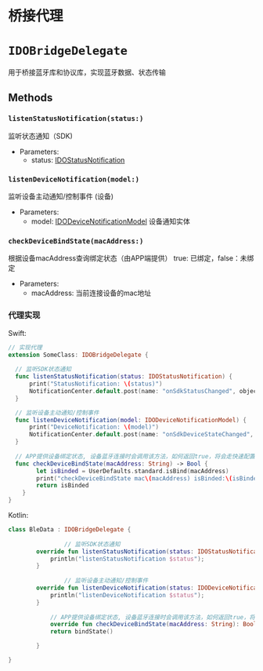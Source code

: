 # 桥接代理


# `IDOBridgeDelegate`

用于桥接蓝牙库和协议库，实现蓝牙数据、状态传输

## Methods

### `listenStatusNotification(status:)`

监听状态通知（SDK)

- Parameters:
  - status: [IDOStatusNotification](../model/IDOStatusNotification.md)

### `listenDeviceNotification(model:)`

监听设备主动通知/控制事件 (设备)

- Parameters:
  - model: [IDODeviceNotificationModel](../model/IDODeviceNotificationModel.md) 设备通知实体

### `checkDeviceBindState(macAddress:)`

根据设备macAddress查询绑定状态（由APP端提供） true: 已绑定，false：未绑定

- Parameters:
  - macAddress: 当前连接设备的mac地址



### 代理实现

Swift:

```swift
// 实现代理
extension SomeClass: IDOBridgeDelegate {
  
  // 监听SDK状态通知
  func listenStatusNotification(status: IDOStatusNotification) {
      print("StatusNotification: \(status)")
      NotificationCenter.default.post(name: "onSdkStatusChanged", object: status)
  }

  // 监听设备主动通知/控制事件
  func listenDeviceNotification(model: IDODeviceNotificationModel) {
      print("DeviceNotification: \(model)")
      NotificationCenter.default.post(name: "onSdkDeviceStateChanged", object: model)
  }
  
  // APP提供设备绑定状态, 设备蓝牙连接时会调用该方法，如何返回true，将会走快速配置（获取设备功能表、设备信息、三级版本号、更新手表时间等）
  func checkDeviceBindState(macAddress: String) -> Bool {
        let isBinded = UserDefaults.standard.isBind(macAddress)
        print("checkDeviceBindState mac\(macAddress) isBinded:\(isBinded)")
        return isBinded
    }
}

```

Kotlin:

```kotlin
class BleData : IDOBridgeDelegate {
  
				// 监听SDK状态通知
        override fun listenStatusNotification(status: IDOStatusNotification) {
            println("listenStatusNotification $status");
        }
  
				// 监听设备主动通知/控制事件
        override fun listenDeviceNotification(status: IDODeviceNotificationModel) {
            println("listenDeviceNotification $status");
        }
  			
  			// APP提供设备绑定状态, 设备蓝牙连接时会调用该方法，如何返回true，将会走快速配置（获取设备功能表、设备信息、三级版本号、更新手表时间等）
  			override fun checkDeviceBindState(macAddress: String): Boolean {
            return bindState()

        }

}
```

